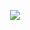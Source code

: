 <p align="center">
<img src="https://capsule-render.vercel.app/api?type=waving&color=timeGradient&height=260&&section=header&text=HI%20THERE&fontSize=90&fontAlign=50&fontAlignY=28&desc=I%20am%20LanYangyang%F0%9F%98%81&descAlign=50&descSize=30&descAlignY=56&animation=twinkling" />
</p>

